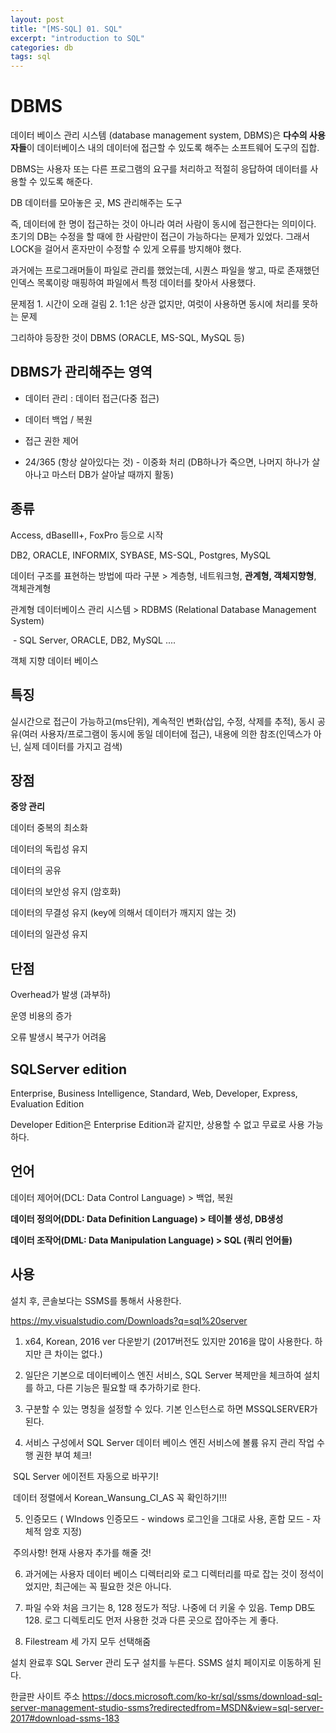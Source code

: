 ```yaml
---
layout: post
title: "[MS-SQL] 01. SQL"
excerpt: "introduction to SQL"
categories: db
tags: sql
---
```


# DBMS

데이터 베이스 관리 시스템 (database management system, DBMS)은 **다수의 사용자들**이 데이터베이스 내의 데이터에 접근할 수 있도록 해주는 소프트웨어 도구의 집합.

DBMS는 사용자 또는 다른 프로그램의 요구를 처리하고 적절히 응답하여 데이터를 사용할 수 있도록 해준다.

DB 데이터를 모아놓은 곳, MS 관리해주는 도구

즉, 데이터에 한 명이 접근하는 것이 아니라 여러 사람이 동시에 접근한다는 의미이다. 초기의 DB는 수정을 할 때에 한 사람만이 접근이 가능하다는 문제가 있었다. 그래서 LOCK을 걸어서 혼자만이 수정할 수 있게 오류를 방지해야 했다. 

과거에는 프로그래머들이 파일로 관리를 했었는데, 시퀀스 파일을 쌓고, 따로 존재했던 인덱스 목록이랑 매핑하여 파일에서 특정 데이터를 찾아서 사용했다. 

문제점 1. 시간이 오래 걸림 2. 1:1은 상관 없지만, 여럿이 사용하면 동시에 처리를 못하는 문제

그리하야 등장한 것이 DBMS (ORACLE, MS-SQL, MySQL 등)



## DBMS가 관리해주는 영역

* 데이터 관리 : 데이터 접근(다중 접근)

* 데이터 백업 / 복원

* 접근 권한 제어
* 24/365 (항상 살아있다는 것) - 이중화 처리 (DB하나가 죽으면, 나머지 하나가 살아나고 마스터 DB가 살아날 때까지 활동)



## 종류 

Access, dBaseⅢ+, FoxPro 등으로 시작

DB2, ORACLE, INFORMIX, SYBASE, MS-SQL, Postgres, MySQL

데이터 구조를 표현하는 방법에 따라 구분 > 계층형, 네트워크형, **관계형, 객체지향형**, 객체관계형

관계형 데이터베이스 관리 시스템 > RDBMS (Relational Database Management System)

​	- SQL Server, ORACLE, DB2, MySQL .... 

객체 지향 데이터 베이스



## 특징

실시간으로 접근이 가능하고(ms단위), 계속적인 변화(삽입, 수정, 삭제를 추적), 동시 공유(여러 사용자/프로그램이 동시에 동일 데이터에 접근), 내용에 의한 참조(인덱스가 아닌, 실제 데이터를 가지고 검색)



## 장점

**중앙 관리**

데이터 중복의 최소화 

데이터의 독립성 유지

데이터의 공유

데이터의 보안성 유지 (암호화)

데이터의 무결성 유지 (key에 의해서 데이터가 깨지지 않는 것)

데이터의 일관성 유지



## 단점 

Overhead가 발생 (과부하)

운영 비용의 증가

오류 발생시 복구가 어려움



## SQLServer edition

Enterprise, Business Intelligence, Standard, Web, Developer, Express, Evaluation Edition

Developer Edition은 Enterprise Edition과 같지만, 상용할 수 없고 무료로 사용 가능하다.



## 언어

데이터 제어어(DCL: Data Control Language) > 백업, 복원

**데이터 정의어(DDL: Data Definition Language) > 테이블 생성, DB생성**

**데이터 조작어(DML: Data Manipulation Language) > SQL (쿼리 언어들)**



## 사용

설치 후, 콘솔보다는 SSMS를 통해서 사용한다. 

https://my.visualstudio.com/Downloads?q=sql%20server

1. x64, Korean, 2016 ver 다운받기 (2017버전도 있지만 2016을 많이 사용한다. 하지만 큰 차이는 없다.)

2. 일단은 기본으로 데이터베이스 엔진 서비스, SQL Server 복제만을 체크하여 설치를 하고, 다른 기능은 필요할 때 추가하기로 한다.

3. 구분할 수 있는 명칭을 설정할 수 있다. 기본 인스턴스로 하면 MSSQLSERVER가 된다.

4. 서비스 구성에서 SQL Server 데이터 베이스 엔진 서비스에 볼륨 유지 관리 작업 수행 권한 부여 체크!

​      SQL Server 에이전트 자동으로 바꾸기!

​      데이터 정렬에서 Korean_Wansung_CI_AS 꼭 확인하기!!!

5. 인증모드 ( WIndows 인증모드 - windows 로그인을 그대로 사용, 혼합 모드 - 자체적 암호 지정)

​      주의사항! 현재 사용자 추가를 해줄 것!

6. 과거에는 사용자 데이터 베이스 디렉터리와 로그 디렉터리를 따로 잡는 것이 정석이었지만, 최근에는 꼭 필요한 것은 아니다. 

7. 파일 수와 처음 크기는 8, 128 정도가 적당. 나중에 더 키울 수 있음. Temp DB도 128. 로그 디렉토리도 먼저 사용한 것과 다른 곳으로 잡아주는 게 좋다.
8. Filestream 세 가지 모두 선택해줌



설치 완료후 SQL Server 관리 도구 설치를 누른다. SSMS 설치 페이지로 이동하게 된다.

한글판 사이트 주소 https://docs.microsoft.com/ko-kr/sql/ssms/download-sql-server-management-studio-ssms?redirectedfrom=MSDN&view=sql-server-2017#download-ssms-183
